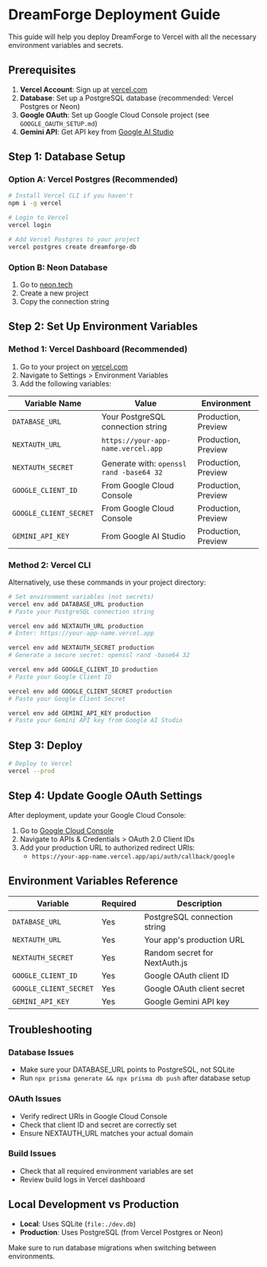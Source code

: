 # DreamForge Deployment Guide

This guide will help you deploy DreamForge to Vercel with all the necessary environment variables and secrets.

## Prerequisites

1. **Vercel Account**: Sign up at [vercel.com](https://vercel.com)
2. **Database**: Set up a PostgreSQL database (recommended: Vercel Postgres or Neon)
3. **Google OAuth**: Set up Google Cloud Console project (see `GOOGLE_OAUTH_SETUP.md`)
4. **Gemini API**: Get API key from [Google AI Studio](https://makersuite.google.com/app/apikey)

## Step 1: Database Setup

### Option A: Vercel Postgres (Recommended)
```bash
# Install Vercel CLI if you haven't
npm i -g vercel

# Login to Vercel
vercel login

# Add Vercel Postgres to your project
vercel postgres create dreamforge-db
```

### Option B: Neon Database
1. Go to [neon.tech](https://neon.tech)
2. Create a new project
3. Copy the connection string

## Step 2: Set Up Environment Variables

### Method 1: Vercel Dashboard (Recommended)
1. Go to your project on [vercel.com](https://vercel.com)
2. Navigate to Settings > Environment Variables
3. Add the following variables:

| Variable Name | Value | Environment |
|---------------|-------|-------------|
| `DATABASE_URL` | Your PostgreSQL connection string | Production, Preview |
| `NEXTAUTH_URL` | `https://your-app-name.vercel.app` | Production, Preview |
| `NEXTAUTH_SECRET` | Generate with: `openssl rand -base64 32` | Production, Preview |
| `GOOGLE_CLIENT_ID` | From Google Cloud Console | Production, Preview |
| `GOOGLE_CLIENT_SECRET` | From Google Cloud Console | Production, Preview |
| `GEMINI_API_KEY` | From Google AI Studio | Production, Preview |

### Method 2: Vercel CLI
Alternatively, use these commands in your project directory:

```bash
# Set environment variables (not secrets)
vercel env add DATABASE_URL production
# Paste your PostgreSQL connection string

vercel env add NEXTAUTH_URL production  
# Enter: https://your-app-name.vercel.app

vercel env add NEXTAUTH_SECRET production
# Generate a secure secret: openssl rand -base64 32

vercel env add GOOGLE_CLIENT_ID production
# Paste your Google Client ID

vercel env add GOOGLE_CLIENT_SECRET production
# Paste your Google Client Secret

vercel env add GEMINI_API_KEY production
# Paste your Gemini API key from Google AI Studio
```

## Step 3: Deploy

```bash
# Deploy to Vercel
vercel --prod
```

## Step 4: Update Google OAuth Settings

After deployment, update your Google Cloud Console:

1. Go to [Google Cloud Console](https://console.cloud.google.com)
2. Navigate to APIs & Credentials > OAuth 2.0 Client IDs
3. Add your production URL to authorized redirect URIs:
   - `https://your-app-name.vercel.app/api/auth/callback/google`

## Environment Variables Reference

| Variable | Required | Description |
|----------|----------|-------------|
| `DATABASE_URL` | Yes | PostgreSQL connection string |
| `NEXTAUTH_URL` | Yes | Your app's production URL |
| `NEXTAUTH_SECRET` | Yes | Random secret for NextAuth.js |
| `GOOGLE_CLIENT_ID` | Yes | Google OAuth client ID |
| `GOOGLE_CLIENT_SECRET` | Yes | Google OAuth client secret |
| `GEMINI_API_KEY` | Yes | Google Gemini API key |

## Troubleshooting

### Database Issues
- Make sure your DATABASE_URL points to PostgreSQL, not SQLite
- Run `npx prisma generate && npx prisma db push` after database setup

### OAuth Issues
- Verify redirect URIs in Google Cloud Console
- Check that client ID and secret are correctly set
- Ensure NEXTAUTH_URL matches your actual domain

### Build Issues
- Check that all required environment variables are set
- Review build logs in Vercel dashboard

## Local Development vs Production

- **Local**: Uses SQLite (`file:./dev.db`)
- **Production**: Uses PostgreSQL (from Vercel Postgres or Neon)

Make sure to run database migrations when switching between environments.
